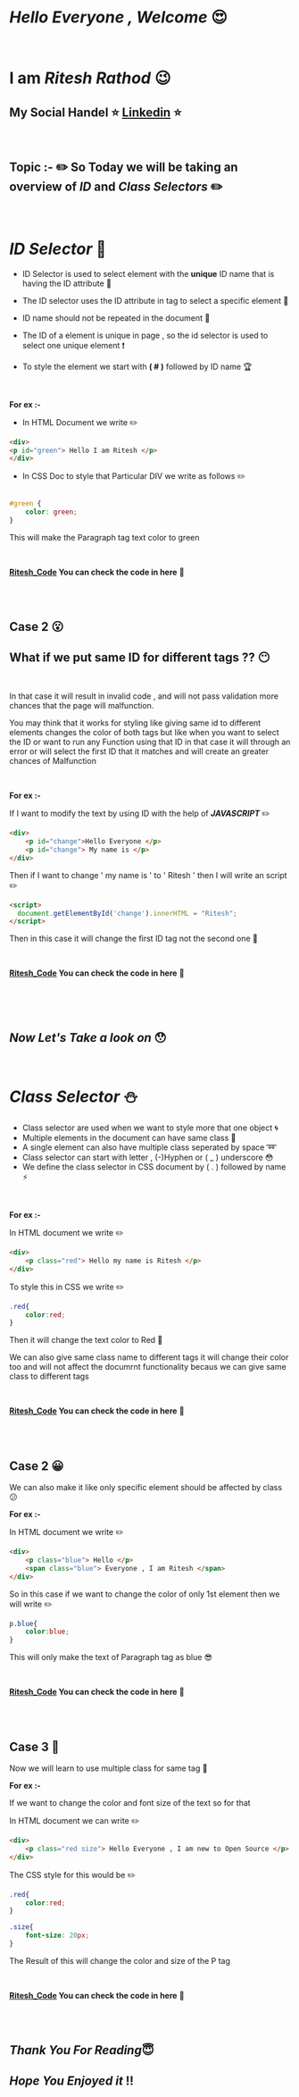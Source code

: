 # ***Hello Everyone , Welcome*** :heart_eyes:

<br>

# **I am ***Ritesh Rathod***** :wink:
## My Social Handel :star:  [Linkedin](https://www.linkedin.com/in/ritesh-rathod-26054a183/) :star:

<br>

## Topic :- :pencil2: So Today we will be taking an overview of ***ID*** and ***Class Selectors*** :pencil2:

<br>

# ***ID Selector*** :wrench:


- ID Selector is used to select element with the **unique** ID name that is having the ID attribute :ship:
- The ID selector uses the ID attribute in tag to select a specific element :oden:
- ID name should not be repeated in the document :bell:

- The ID of a element is unique in page , so the id selector is used to select one unique element :exclamation:
- To style the element  we start with **( # )** followed by ID name :trophy:

<br>

**For ex :-**

- In HTML Document we write :pencil2:

```` html
<div>
<p id="green"> Hello I am Ritesh </p>
</div>

````
- In CSS Doc to style that Particular DIV we write as follows :pencil2:

``` css

#green {
    color: green;
}
```
This will make the Paragraph tag text color to green 

<br> 

**[Ritesh_Code](Code/Ritesh_WD_ID_Code.md)
You can check the code in here** :link:

<br>

<br>

## **Case 2** :open_mouth:

## **What if we put same ID for different tags ??** :no_mouth:

<br>

In that case it will result in invalid code , and will not pass validation more chances that the page will malfunction.

You may think that it works for styling like giving same id to different elements changes the color of both tags but like when you want to select the ID or want to run any Function using that ID in that case it will through an error or will select the first ID that it matches and will create an greater chances of Malfunction

<br>

**For ex :-**

If I want to modify the text by using ID with the help of ***JAVASCRIPT*** :pencil2:

```html
<div>
    <p id="change">Hello Everyone </p>
    <p id="change"> My name is </p>
</div>
```
Then if I want to change ' my name is ' to ' Ritesh ' then I will write an script :pencil2:

``` html
<script>
  document.getElementById('change').innerHTML = "Ritesh";
</script>
```
Then in this case it will change the first ID tag not the second one  :punch:

<br>

**[Ritesh_Code](Code/Ritesh_WD_ID_Code.md)
You can check the code in here** :link:

<br>
<br>
<br>

## *Now Let's Take a look on* :hushed:

<br>

# ***Class Selector*** :snowman:

- Class selector are used when we want to style more that one object :cyclone:
- Multiple elements in the document can have same class :mega:
- A single element can also have multiple class seperated by space :loop:
- Class selector can start with letter , (-)Hyphen or ( _ ) underscore :flushed:
- We define the class selector in CSS document by ( . ) followed by name :zap:

<br>

**For ex :-**

In HTML document we write :pencil2:

``` html
<div>
    <p class="red"> Hello my name is Ritesh </p>
</div>
```

To style this in CSS we write :pencil2:

```css
.red{
    color:red;
}
```
Then it will change the text color to Red :rose:



We can also give same class name to different tags it will change their color too and will not affect the documrnt functionality becaus we can give same class to different tags 

<br>

**[Ritesh_Code](Code/Ritesh_WD_ID_Code.md)
You can check the code in here** :link:

<br>
<br>

## **Case 2** :grinning:
We can also make it like only specific element should be affected by class :confused:

**For ex :-**

In HTML document we write :pencil2:

``` html
<div>
    <p class="blue"> Hello </p>
    <span class="blue"> Everyone , I am Ritesh </span>
</div>
```
So in this case if we want to change the color of only 1st element then we will write :pencil2:

``` css
p.blue{
    color:blue;
}
```
This will only make the text of Paragraph tag as blue :sunglasses:

<br>

**[Ritesh_Code](Code/Ritesh_WD_ID_Code.md)
You can check the code in here** :link:

<br>
<br>

## **Case 3** :tada:

Now we will learn to use multiple class for same tag :volcano:

**For ex :-**

If we want to change the color and font size of the text so for that 

In HTML document we can write :pencil2:

```html
<div>
    <p class="red size"> Hello Everyone , I am new to Open Source </p>
</div>
```
The CSS style for this would be :pencil2:

```css
.red{
    color:red;
}

.size{
    font-size: 20px;
}
```
The Result of this will change the color and size of the P tag

<br>

**[Ritesh_Code](Code/Ritesh_WD_ID_Code.md)
You can check the code in here** :link:

<br>

<br>

## ***Thank You For Reading***:innocent:
## ***Hope You Enjoyed it*** :bangbang:




